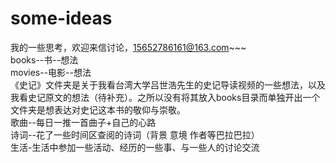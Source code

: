 # some-ideas
我的一些思考，欢迎来信讨论，15652786161@163.com~~~  
books--书--想法  
movies--电影--想法  
《史记》文件夹是关于我看台湾大学吕世浩先生的史记导读视频的一些想法，以及我看史记原文的想法（待补充）。之所以没有将其放入books目录而单独开出一个文件夹是想表达对史记这本书的敬仰与崇敬。  
歌曲--每日一推一首曲子+自己的心路  
诗词--花了一些时间区查阅的诗词（背景 意境 作者等巴拉巴拉）    
生活-生活中参加一些活动、经历的一些事、与一些人的讨论交流  
